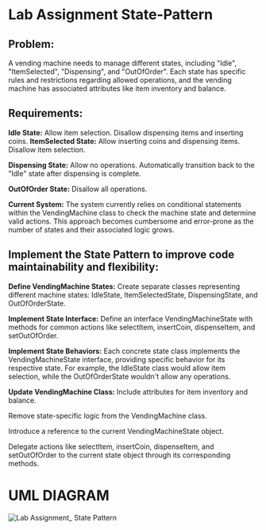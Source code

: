 # Lab Assignment State-Pattern
## Problem:
A vending machine needs to manage different states, including "Idle", "ItemSelected", "Dispensing", and "OutOfOrder". Each state has specific rules and restrictions regarding allowed operations, and the vending machine has associated attributes like item inventory and balance.
## Requirements:
**Idle State:**
Allow item selection.
Disallow dispensing items and inserting coins.
**ItemSelected State:**
Allow inserting coins and dispensing items.
Disallow item selection.

**Dispensing State:**
Allow no operations.
Automatically transition back to the "Idle" state after dispensing is complete.

**OutOfOrder State:**
Disallow all operations.

**Current System:** The system currently relies on conditional statements within the VendingMachine class to check the machine state and determine valid actions. This approach becomes cumbersome and error-prone as the number of states and their associated logic grows.

## Implement the State Pattern to improve code maintainability and flexibility:
**Define VendingMachine States:**
Create separate classes representing different machine states: IdleState, ItemSelectedState, DispensingState, and OutOfOrderState.

**Implement State Interface:**
Define an interface VendingMachineState with methods for common actions like selectItem, insertCoin, dispenseItem, and setOutOfOrder.

**Implement State Behaviors:**
Each concrete state class implements the VendingMachineState interface, providing specific behavior for its respective state.
 For example, the IdleState class would allow item selection, while the OutOfOrderState wouldn't allow any operations.
 
**Update VendingMachine Class:**
Include attributes for item inventory and balance.

Remove state-specific logic from the VendingMachine class.

Introduce a reference to the current VendingMachineState object.

Delegate actions like selectItem, insertCoin, dispenseItem, and
setOutOfOrder to the current state object through its corresponding methods.

# UML DIAGRAM 
![Lab Assignment_ State Pattern ](https://github.com/user-attachments/assets/9fb6bf42-0636-4920-9ed2-d695ce2bc950)




